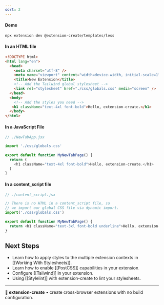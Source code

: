 ```yaml
---
sort: 2
---
```


#### Demo

<!-- <img src="https://place-hold.it/500"> -->

```sh
npx extension dev @extension-create/templates/less
```

#### In an HTML file

```html
<!DOCTYPE html>
<html lang="en">
  <head>
    <meta charset="utf-8" />
    <meta name="viewport" content="width=device-width, initial-scale=1" />
    <title>New Extension</title>
    <!-- Add the Tailwind global stylesheet -->
    <link rel="stylesheet" href="./css/globals.css" media="screen" />
  </head>
  <body>
    <!-- Add the styles you need -->
   <h1 className="text-4xl font-bold">Hello, extension-create.</h1>
  </body>
</html>

```

#### In a JavaScript File

```js
// ./NewTabApp.jsx

import './css/globals.css'
 
export default function MyNewTabPage() {
  return (
    <h1 className="text-4xl font-bold">Hello, extension-create.</h1>
  )
}
```

#### In a content_script file

```js
// ./content_script.jsx

// There is no HTML in a content_script file, so
// we import our global CSS file via dynamic import. 
import('./css/globals.css')
 
export default function MyNewTabPage() {
  return <h1 className="text-3xl font-bold underline">Hello, extension-create!</h1>
}
```

## Next Steps

* Learn how to apply styles to the multiple extension contexts in [[Working With Stylesheets]].
* Learn how to enable [[PostCSS]] capabilities in your extension.
* Configure [[Tailwind]] in your extension.
* Using [[Stylelint]] with extension-create to lint your stylesheets.

---

**🧩 extension-create** • create cross-browser extensions with no build configuration.
